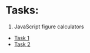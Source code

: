 ﻿# Tasks:

1. JavaScript figure calculators
 + [Task 1](https://github.com/Aramil326/JavaScript_Practice/tree/master/JavaScript-figure-calculators/task-1)
 + [Task 2](https://github.com/Aramil326/JavaScript_Practice/tree/master/JavaScript-figure-calculators/task-2)
